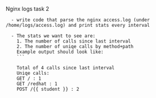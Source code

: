 Nginx logs task 2

      - write code that parse the nginx access.log (under /home/logs/access.log) and print stats every interval
      
      - The stats we want to see are:
        1. The number of calls since last interval
        2. The number of uniqe calls by method+path
        Example output should look like:
        ```
        
        Total of 4 calls since last interval
        Uniqe calls:
        GET / : 1
        GET /redhat : 1
        POST /{{ student }} : 2
